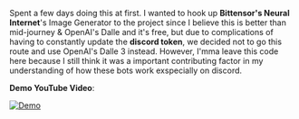 Spent a few days doing this at first. I wanted to hook up **Bittensor's Neural Internet**'s Image Generator to the project since I believe this is better than mid-journey & OpenAI's Dalle and it's free, but due to complications of having to constantly update the **discord token**, we decided not to go this route and use OpenAI's Dalle 3 instead. However, I'mma leave this code here because I still think it was a important contributing factor in my understanding of how these bots work exspecially on discord.

**Demo YouTube Video**:

[![Demo](https://img.youtube.com/vi/igSPmk1Dw1E/0.jpg)](https://www.youtube.com/watch?v=igSPmk1Dw1E])
